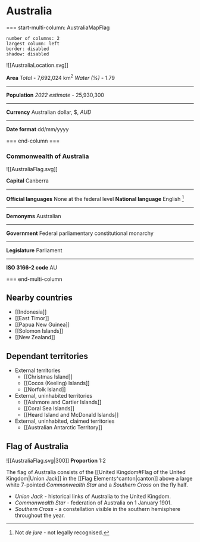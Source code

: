 # Australia
=== start-multi-column: AustraliaMapFlag
```column-settings
number of columns: 2
largest column: left
border: disabled
shadow: disabled
```

![[AustraliaLocation.svg]]

**Area**
*Total* - 7,692,024 km<sup>2</sup>
*Water (%)* - 1.79
***
**Population**
*2022 estimate* - 25,930,300
***
**Currency**
Australian dollar, $, *AUD*
***
**Date format**
dd/mm/yyyy

=== end-column ===

### Commonwealth of Australia

![[AustraliaFlag.svg]]

**Capital**
Canberra
***
**Official languages**
None at the federal level
**National language**
English [^1]
***
**Demonyms**
Australian
***
**Government**
Federal parliamentary constitutional monarchy
***
**Legislature**
Parliament
***
**ISO 3166-2 code**
AU

=== end-multi-column

## Nearby countries
- [[Indonesia]]
- [[East Timor]]
- [[Papua New Guinea]]
- [[Solomon Islands]]
- [[New Zealand]]

## Dependant territories
- External territories
	- [[Christmas Island]]
	- [[Cocos (Keeling) Islands]]
	- [[Norfolk Island]]
- External, uninhabited territories
	- [[Ashmore and Cartier Islands]]
	- [[Coral Sea Islands]]
	- [[Heard Island and McDonald Islands]]
- External, uninhabited, claimed territories
	- [[Australian Antarctic Territory]]

## Flag of Australia
![[AustraliaFlag.svg|300]]
**Proportion** 1:2

The flag of Australia consists of the [[United Kingdom#Flag of the United Kingdom|Union Jack]] in the [[Flag Elements^canton|canton]] above a large white 7-pointed *Commonwealth Star* and a *Southern Cross* on the fly half.
- *Union Jack* - historical links of Australia to the United Kingdom.
- *Commonwealth Star* - federation of Australia on 1 January 1901.
- *Southern Cross* - a constellation visible in the southern hemisphere throughout the year.


[^1]: Not *de jure* - not legally recognised.
